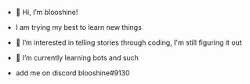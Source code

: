 - 👋 Hi, I’m blooshine!
-  I am trying my best to learn new things

- 👀 I’m interested in telling stories through coding, I'm still figuring it out

- 🌱 I’m currently learning bots and such

- add me on discord blooshine#9130
